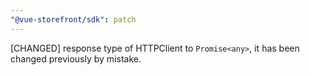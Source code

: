 ```yaml
---
"@vue-storefront/sdk": patch
---
```


[CHANGED] response type of HTTPClient to `Promise<any>`, it has been changed previously by mistake.
